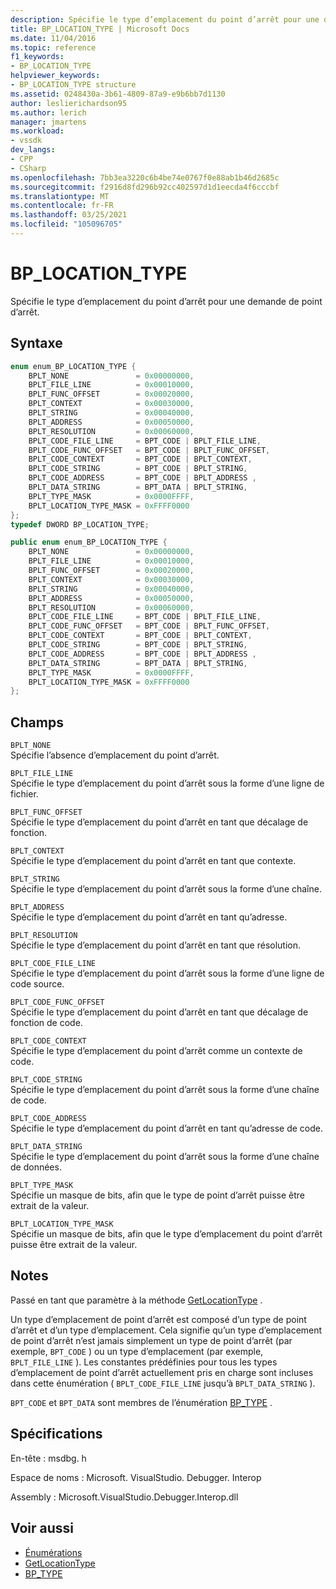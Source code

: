 ```yaml
---
description: Spécifie le type d’emplacement du point d’arrêt pour une demande de point d’arrêt.
title: BP_LOCATION_TYPE | Microsoft Docs
ms.date: 11/04/2016
ms.topic: reference
f1_keywords:
- BP_LOCATION_TYPE
helpviewer_keywords:
- BP_LOCATION_TYPE structure
ms.assetid: 0248430a-3b61-4809-87a9-e9b6bb7d1130
author: leslierichardson95
ms.author: lerich
manager: jmartens
ms.workload:
- vssdk
dev_langs:
- CPP
- CSharp
ms.openlocfilehash: 7bb3ea3220c6b4be74e0767f0e88ab1b46d2685c
ms.sourcegitcommit: f2916d8fd296b92cc402597d1d1eecda4f6cccbf
ms.translationtype: MT
ms.contentlocale: fr-FR
ms.lasthandoff: 03/25/2021
ms.locfileid: "105096705"
---
```

# <a name="bp_location_type"></a>BP_LOCATION_TYPE
Spécifie le type d’emplacement du point d’arrêt pour une demande de point d’arrêt.

## <a name="syntax"></a>Syntaxe

```cpp
enum enum_BP_LOCATION_TYPE {
    BPLT_NONE               = 0x00000000,
    BPLT_FILE_LINE          = 0x00010000,
    BPLT_FUNC_OFFSET        = 0x00020000,
    BPLT_CONTEXT            = 0x00030000,
    BPLT_STRING             = 0x00040000,
    BPLT_ADDRESS            = 0x00050000,
    BPLT_RESOLUTION         = 0x00060000,
    BPLT_CODE_FILE_LINE     = BPT_CODE | BPLT_FILE_LINE,
    BPLT_CODE_FUNC_OFFSET   = BPT_CODE | BPLT_FUNC_OFFSET,
    BPLT_CODE_CONTEXT       = BPT_CODE | BPLT_CONTEXT,
    BPLT_CODE_STRING        = BPT_CODE | BPLT_STRING,
    BPLT_CODE_ADDRESS       = BPT_CODE | BPLT_ADDRESS ,
    BPLT_DATA_STRING        = BPT_DATA | BPLT_STRING,
    BPLT_TYPE_MASK          = 0x0000FFFF,
    BPLT_LOCATION_TYPE_MASK = 0xFFFF0000
};
typedef DWORD BP_LOCATION_TYPE;
```

```csharp
public enum enum_BP_LOCATION_TYPE {
    BPLT_NONE               = 0x00000000,
    BPLT_FILE_LINE          = 0x00010000,
    BPLT_FUNC_OFFSET        = 0x00020000,
    BPLT_CONTEXT            = 0x00030000,
    BPLT_STRING             = 0x00040000,
    BPLT_ADDRESS            = 0x00050000,
    BPLT_RESOLUTION         = 0x00060000,
    BPLT_CODE_FILE_LINE     = BPT_CODE | BPLT_FILE_LINE,
    BPLT_CODE_FUNC_OFFSET   = BPT_CODE | BPLT_FUNC_OFFSET,
    BPLT_CODE_CONTEXT       = BPT_CODE | BPLT_CONTEXT,
    BPLT_CODE_STRING        = BPT_CODE | BPLT_STRING,
    BPLT_CODE_ADDRESS       = BPT_CODE | BPLT_ADDRESS ,
    BPLT_DATA_STRING        = BPT_DATA | BPLT_STRING,
    BPLT_TYPE_MASK          = 0x0000FFFF,
    BPLT_LOCATION_TYPE_MASK = 0xFFFF0000
};
```

## <a name="fields"></a>Champs
`BPLT_NONE`\
Spécifie l’absence d’emplacement du point d’arrêt.

`BPLT_FILE_LINE`\
Spécifie le type d’emplacement du point d’arrêt sous la forme d’une ligne de fichier.

`BPLT_FUNC_OFFSET`\
Spécifie le type d’emplacement du point d’arrêt en tant que décalage de fonction.

`BPLT_CONTEXT`\
Spécifie le type d’emplacement du point d’arrêt en tant que contexte.

`BPLT_STRING`\
Spécifie le type d’emplacement du point d’arrêt sous la forme d’une chaîne.

`BPLT_ADDRESS`\
Spécifie le type d’emplacement du point d’arrêt en tant qu’adresse.

`BPLT_RESOLUTION`\
Spécifie le type d’emplacement du point d’arrêt en tant que résolution.

`BPLT_CODE_FILE_LINE`\
Spécifie le type d’emplacement du point d’arrêt sous la forme d’une ligne de code source.

`BPLT_CODE_FUNC_OFFSET`\
Spécifie le type d’emplacement du point d’arrêt en tant que décalage de fonction de code.

`BPLT_CODE_CONTEXT`\
Spécifie le type d’emplacement du point d’arrêt comme un contexte de code.

`BPLT_CODE_STRING`\
Spécifie le type d’emplacement du point d’arrêt sous la forme d’une chaîne de code.

`BPLT_CODE_ADDRESS`\
Spécifie le type d’emplacement du point d’arrêt en tant qu’adresse de code.

`BPLT_DATA_STRING`\
Spécifie le type d’emplacement du point d’arrêt sous la forme d’une chaîne de données.

`BPLT_TYPE_MASK`\
Spécifie un masque de bits, afin que le type de point d’arrêt puisse être extrait de la valeur.

`BPLT_LOCATION_TYPE_MASK`\
Spécifie un masque de bits, afin que le type d’emplacement du point d’arrêt puisse être extrait de la valeur.

## <a name="remarks"></a>Notes
Passé en tant que paramètre à la méthode [GetLocationType](../../../extensibility/debugger/reference/idebugbreakpointrequest2-getlocationtype.md) .

Un type d’emplacement de point d’arrêt est composé d’un type de point d’arrêt et d’un type d’emplacement. Cela signifie qu’un type d’emplacement de point d’arrêt n’est jamais simplement un type de point d’arrêt (par exemple, `BPT_CODE` ) ou un type d’emplacement (par exemple, `BPLT_FILE_LINE` ). Les constantes prédéfinies pour tous les types d’emplacement de point d’arrêt actuellement pris en charge sont incluses dans cette énumération ( `BPLT_CODE_FILE_LINE` jusqu’à `BPLT_DATA_STRING` ).

`BPT_CODE` et `BPT_DATA` sont membres de l’énumération [BP_TYPE](../../../extensibility/debugger/reference/bp-type.md) .

## <a name="requirements"></a>Spécifications
En-tête : msdbg. h

Espace de noms : Microsoft. VisualStudio. Debugger. Interop

Assembly : Microsoft.VisualStudio.Debugger.Interop.dll

## <a name="see-also"></a>Voir aussi
- [Énumérations](../../../extensibility/debugger/reference/enumerations-visual-studio-debugging.md)
- [GetLocationType](../../../extensibility/debugger/reference/idebugbreakpointrequest2-getlocationtype.md)
- [BP_TYPE](../../../extensibility/debugger/reference/bp-type.md)
